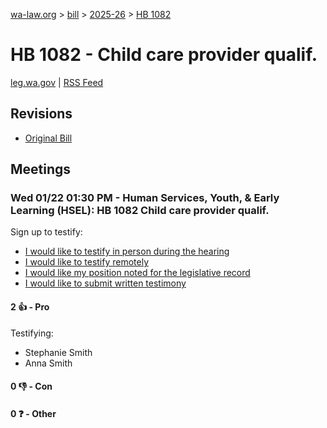 [wa-law.org](/) > [bill](/bill/) > [2025-26](/bill/2025-26/) > [HB 1082](/bill/2025-26/hb/1082/)

# HB 1082 - Child care provider qualif.
[leg.wa.gov](https://app.leg.wa.gov/billsummary?BillNumber=1082&Year=2025&Initiative=false) | [RSS Feed](./rss.xml)

## Revisions
* [Original Bill](1/)

## Meetings
### Wed 01/22 01:30 PM - Human Services, Youth, & Early Learning (HSEL): HB 1082 Child care provider qualif.
Sign up to testify:
* [I would like to testify in person during the hearing](https://app.leg.wa.gov/csi/Testifier/Add?chamber=House&mId=32504&aId=161646&caId=24855&tId=1)
* [I would like to testify remotely](https://app.leg.wa.gov/csi/Testifier/Add?chamber=House&mId=32504&aId=161646&caId=24855&tId=2)
* [I would like my position noted for the legislative record](https://app.leg.wa.gov/csi/Testifier/Add?chamber=House&mId=32504&aId=161646&caId=24855&tId=3)
* [I would like to submit written testimony](https://app.leg.wa.gov/csi/Testifier/Add?chamber=House&mId=32504&aId=161646&caId=24855&tId=4)

#### 2 👍 - Pro
Testifying:
* Stephanie Smith
* Anna Smith

#### 0 👎 - Con

#### 0 ❓ - Other
